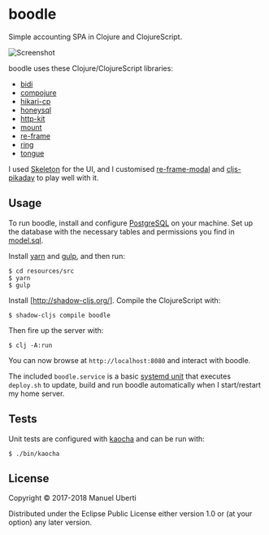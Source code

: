 # boodle

Simple accounting SPA in Clojure and ClojureScript.

![Screenshot](https://github.com/manuel-uberti/boodle/blob/master/screenshot/01.png)

boodle uses these Clojure/ClojureScript libraries:

- [bidi](https://github.com/juxt/bidi)
- [compojure](https://github.com/weavejester/compojure)
- [hikari-cp](https://github.com/tomekw/hikari-cp)
- [honeysql](https://github.com/jkk/honeysql)
- [http-kit](http://www.http-kit.org/)
- [mount](https://github.com/tolitius/mount)
- [re-frame](https://github.com/Day8/re-frame)
- [ring](https://github.com/ring-clojure/ring)
- [tongue](https://github.com/tonsky/tongue)

I used [Skeleton](http://getskeleton.com/) for the UI, and I customised
[re-frame-modal](https://github.com/benhowell/re-frame-modal) and
[cljs-pikaday](https://github.com/timgilbert/cljs-pikaday) to play well with it.

## Usage

To run boodle, install and configure [PostgreSQL](https://www.postgresql.org) on
your machine. Set up the database with the necessary tables and permissions you
find in
[model.sql](https://github.com/manuel-uberti/boodle/blob/master/resources/sql/model.sql).

Install [yarn](https://yarnpkg.com/en/) and [gulp](https://gulpjs.com/), and
then run:

```console
$ cd resources/src
$ yarn
$ gulp
```

Install [http://shadow-cljs.org/]. Compile the ClojureScript with:

```console
$ shadow-cljs compile boodle
```

Then fire up the server with:

```console
$ clj -A:run
```

You can now browse at `http://localhost:8080` and interact with boodle.

The included `boodle.service` is a basic [systemd
unit](https://www.freedesktop.org/software/systemd/man/systemd.unit.html) that
executes `deploy.sh` to update, build and run boodle automatically when
I start/restart my home server.

## Tests

Unit tests are configured with [kaocha](https://github.com/lambdaisland/kaocha)
and can be run with:

```console
$ ./bin/kaocha
```

## License

Copyright © 2017-2018 Manuel Uberti

Distributed under the Eclipse Public License either version 1.0 or (at
your option) any later version.
